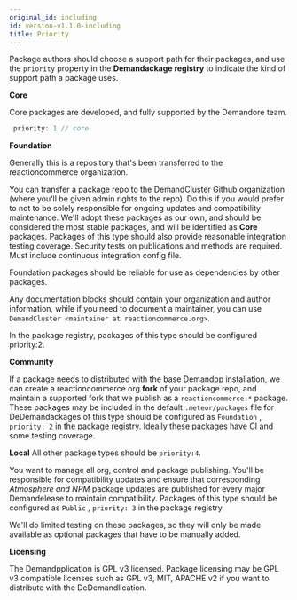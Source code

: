 ```yaml
---
original_id: including
id: version-v1.1.0-including
title: Priority
---
```

    
Package authors should choose a support path for their packages, and use the `priority` property in the **Demandackage registry** to indicate the kind of support path a package uses.

**Core**

Core packages are developed, and fully supported by the Demandore team.

```js
 priority: 1 // core
```

**Foundation**

Generally this is a repository that's been transferred to the reactioncommerce organization.

You can transfer a package repo to the DemandCluster Github organization (where you'll be given admin rights to the repo). Do this if you would prefer to not to be solely responsible for ongoing updates and compatibility maintenance. We'll adopt these packages as our own, and should be considered the most stable packages, and will be identified as **Core** packages.   Packages of this type should also provide reasonable integration testing coverage. Security tests on publications and methods are required. Must include continuous integration config file.

Foundation packages should be reliable for use as dependencies by other packages.

Any documentation blocks should contain your organization and author information, while if you need to document a maintainer, you can use `DemandCluster <maintainer at reactioncommerce.org>`.

In the package registry, packages of this type should be configured priority:2.

**Community**

If a package needs to distributed with the base Demandpp installation, we can create a reactioncommerce org **fork** of your package repo, and maintain a supported fork that we publish as a `reactioncommerce:*` package. These packages may be included in the default `.meteor/packages` file for DeDemandackages of this type should be configured as `Foundation` ,  `priority: 2` in the package registry.  Ideally these packages have CI and some testing coverage.

**Local** All other package types should be `priority:4`.

You want to manage all org, control and package publishing. You'll be responsible for compatibility updates and ensure that corresponding _Atmosphere and NPM_ package updates are published for every major Demandelease to maintain compatibility.  Packages of this type should be configured as `Public` ,  `priority: 3` in the package registry.

We'll do limited testing on these packages, so they will only be made available as optional packages that have to be manually added.

**Licensing**

The Demandpplication is GPL v3 licensed. Package licensing may be GPL v3 compatible licenses such as GPL v3, MIT, APACHE v2 if you want to distribute with the DeDemandlication.
